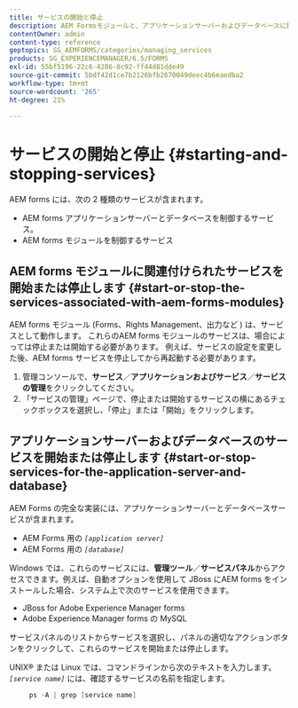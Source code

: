 ```yaml
---
title: サービスの開始と停止
description: AEM Formsモジュールと、アプリケーションサーバーおよびデータベースに関連するサービスを開始および停止する方法について説明します。
contentOwner: admin
content-type: reference
geptopics: SG_AEMFORMS/categories/managing_services
products: SG_EXPERIENCEMANAGER/6.5/FORMS
exl-id: 55bf5196-22c6-4286-8c92-ff44d81dde49
source-git-commit: 5bdf42d1ce7b2126bfb2670049deec4b6eaedba2
workflow-type: tm+mt
source-wordcount: '265'
ht-degree: 21%

---
```


# サービスの開始と停止 {#starting-and-stopping-services}

AEM forms には、次の 2 種類のサービスが含まれます。

* AEM forms アプリケーションサーバーとデータベースを制御するサービス。
* AEM forms モジュールを制御するサービス

## AEM forms モジュールに関連付けられたサービスを開始または停止します {#start-or-stop-the-services-associated-with-aem-forms-modules}

AEM forms モジュール (Forms、Rights Management、出力など ) は、サービスとして動作します。 これらのAEM forms モジュールのサービスは、場合によっては停止または開始する必要があります。 例えば、サービスの設定を変更した後、AEM forms サービスを停止してから再起動する必要があります。

1. 管理コンソールで、**サービス**／**アプリケーションおよびサービス**／**サービスの管理**&#x200B;をクリックしてください。
1. 「サービスの管理」ページで、停止または開始するサービスの横にあるチェックボックスを選択し、「停止」または「開始」をクリックします。

## アプリケーションサーバーおよびデータベースのサービスを開始または停止します {#start-or-stop-services-for-the-application-server-and-database}

AEM Forms の完全な実装には、アプリケーションサーバーとデータベースサービスが含まれます。

* AEM Forms 用の *`[application server]`*
* AEM Forms 用の *`[database]`*

Windows では、これらのサービスには、**管理ツール**／**サービスパネル**&#x200B;からアクセスできます。例えば、自動オプションを使用して JBoss にAEM forms をインストールした場合、システム上で次のサービスを使用できます。

* JBoss for Adobe Experience Manager forms
* Adobe Experience Manager forms の MySQL

サービスパネルのリストからサービスを選択し、パネルの適切なアクションボタンをクリックして、これらのサービスを開始または停止します。

UNIX® または Linux では、コマンドラインから次のテキストを入力します。*`[service name]`* には、確認するサービスの名前を指定します。

```java
     ps -A | grep [service name]
```
